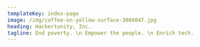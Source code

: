 ```yaml
---
templateKey: index-page
image: /img/coffee-on-yellow-surface-3804047.jpg
heading: Hackertunity, Inc.
tagline: End poverty. \n Empower the people. \n Enrich tech.
---
```

